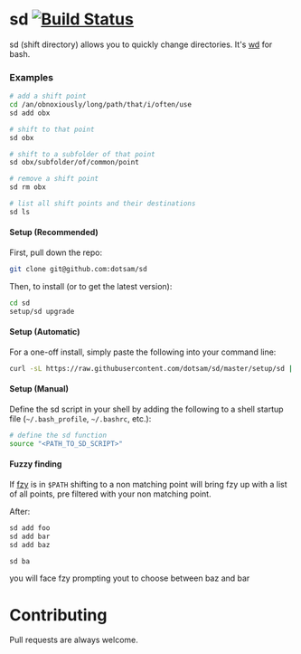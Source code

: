 # sd [![Build Status](https://travis-ci.org/rylnd/sd.png)](https://travis-ci.org/rylnd/sd)
sd (shift directory) allows you to quickly change directories.
It's [wd](https://github.com/mfaerevaag/wd) for bash.

### Examples
```bash
# add a shift point
cd /an/obnoxiously/long/path/that/i/often/use
sd add obx

# shift to that point
sd obx

# shift to a subfolder of that point
sd obx/subfolder/of/common/point

# remove a shift point
sd rm obx

# list all shift points and their destinations
sd ls
```

#### Setup (Recommended)
First, pull down the repo:
```bash
git clone git@github.com:dotsam/sd
```

Then, to install (or to get the latest version):
```bash
cd sd
setup/sd upgrade
```

#### Setup (Automatic)
For a one-off install, simply paste the following into your command line:
```bash
curl -sL https://raw.githubusercontent.com/dotsam/sd/master/setup/sd | bash -s install
```

#### Setup (Manual)
Define the sd script in your shell by adding the following to a shell startup file (`~/.bash_profile`, `~/.bashrc`, etc.):
```bash
# define the sd function
source "<PATH_TO_SD_SCRIPT>"
```

#### Fuzzy finding
If [fzy](https://github.com/jhawthorn/fzy) is in `$PATH` shifting to a non matching point will bring fzy up with a list of all points, pre filtered with your non matching point. 

After:
```bash
sd add foo
sd add bar
sd add baz

sd ba
```
you will face fzy prompting yout to choose between baz and bar




# Contributing
Pull requests are always welcome.
